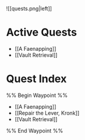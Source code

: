 ![[quests.png|left]]

# Active Quests
- [[A Faenapping]]
- [[Vault Retrieval]]

# Quest Index
%% Begin Waypoint %%
- [[A Faenapping]]
- [[Repair the Lever, Kronk]]
- [[Vault Retrieval]]

%% End Waypoint %%
